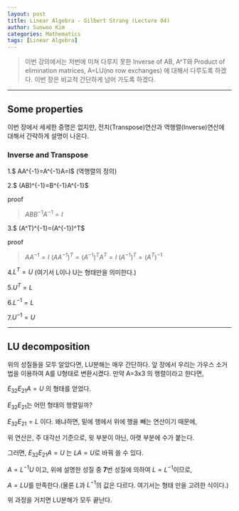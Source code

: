```yaml
---
layout: post
title: Linear Algebra - Gilbert Strang (Lecture 04)
author: Sunwoo Kim
categories: Mathematics
tags: [Linear Algebra]
---
```

>이번 강의에서는 저번에 미쳐 다루지 못한 Inverse of AB, A^T와
Product of elimination matrices, A=LU(no row exchanges)
에 대해서 다루도록 하겠다.
이번 장은 비교적 간단하게 넘어 가도록 하겠다.

---

## Some properties
이번 장에서 세세한 증명은 없지만, 전치(Transpose)연산과
역행렬(Inverse)연산에 대해서 간략하게 설명이 나온다.

### Inverse and Transpose
1.$ AA^{-1}=A^{-1}A=I$ (역행렬의 정의)

2.$ (AB)^{-1}=B^{-1}A^{-1}$

proof
>$ABB^{-1}A^{-1}=I$

3.$ (A^T)^{-1}=(A^{-1})^T$

proof
>$AA^{-1}=I$
$(AA^{-1})^T = (A^{-1})^TA^T = I$
$(A^{-1})^T=(A^T)^{-1}$

4.$L^T = U$ (여기서 L이나 U는 형태만을 의미한다.)

5.$U^T = L$

6.$L^{-1}=L$

7.$U^{-1}=U$

---

## LU decomposition
위의 성질들을 모두 알았다면, LU분해는 매우 간단하다. 앞 장에서 우리는 가우스 소거
법을 이용하여 A를 U형태로 변환시켰다. 만약 A=3x3 의 행렬이라고 한다면,

$E_{32}E_{21}A=U$ 의 형태를 얻었다.

$E_{32}E_{21}$는 어떤 형태의 행렬일까? 

$E_{32}E_{21}=L$ 이다. 왜냐하면, 밑에 행에서 위에 행을 빼는 연산이기 때문에,

위 연산은, 주 대각선 기준으로, 윗 부분이 아닌, 아랫 부분에 수가 붙는다.

그러면, $E_{32}E_{21}A=U$ 는 $LA=U$로 바꿔 쓸 수 있다.

$A=L^{-1}U$ 이고, 위에 설명한 성질 중 **7**번 성질에 의하여 $L=L^{-1}$이므로,

$A=LU$를 만족한다.(물론 $L$과 $L^{-1}$의 값은 다르다. 여기서는 형태 만을 고려한 식이다.)

위 과정을 거치면 LU분해가 모두 끝난다.
